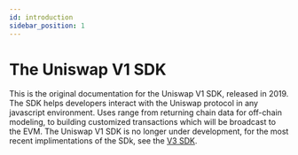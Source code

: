 ```yaml
---
id: introduction
sidebar_position: 1
---
```


# The Uniswap V1 SDK

This is the original documentation for the Uniswap V1 SDK, released in 2019. The SDK helps developers interact with the Uniswap protocol in any javascript environment. Uses range from returning chain data for off-chain modeling, to building customized transactions which will be broadcast to the EVM. The Uniswap V1 SDK is no longer under development, for the most recent implimentations of the SDk, see the [V3 SDK](../introduction).
